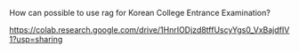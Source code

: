 How can possible to use rag for Korean College Entrance Examination?


https://colab.research.google.com/drive/1HnrIODjzd8tffUscyYgs0_VxBajdfIV1?usp=sharing
